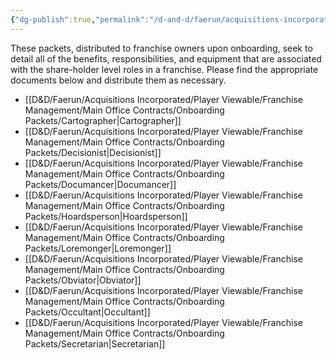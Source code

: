 ```yaml
---
{"dg-publish":true,"permalink":"/d-and-d/faerun/acquisitions-incorporated/player-viewable/franchise-management/main-office-contracts/onboarding-packets/"}
---
```


These packets, distributed to franchise owners upon onboarding, seek to detail all of the benefits, responsibilities, and equipment that are associated with the share-holder level roles in a franchise. Please find the appropriate documents below and distribute them as necessary.

- [[D&D/Faerun/Acquisitions Incorporated/Player Viewable/Franchise Management/Main Office Contracts/Onboarding Packets/Cartographer\|Cartographer]]
- [[D&D/Faerun/Acquisitions Incorporated/Player Viewable/Franchise Management/Main Office Contracts/Onboarding Packets/Decisionist\|Decisionist]]
- [[D&D/Faerun/Acquisitions Incorporated/Player Viewable/Franchise Management/Main Office Contracts/Onboarding Packets/Documancer\|Documancer]]
- [[D&D/Faerun/Acquisitions Incorporated/Player Viewable/Franchise Management/Main Office Contracts/Onboarding Packets/Hoardsperson\|Hoardsperson]]
- [[D&D/Faerun/Acquisitions Incorporated/Player Viewable/Franchise Management/Main Office Contracts/Onboarding Packets/Loremonger\|Loremonger]]
- [[D&D/Faerun/Acquisitions Incorporated/Player Viewable/Franchise Management/Main Office Contracts/Onboarding Packets/Obviator\|Obviator]]
- [[D&D/Faerun/Acquisitions Incorporated/Player Viewable/Franchise Management/Main Office Contracts/Onboarding Packets/Occultant\|Occultant]]
- [[D&D/Faerun/Acquisitions Incorporated/Player Viewable/Franchise Management/Main Office Contracts/Onboarding Packets/Secretarian\|Secretarian]]